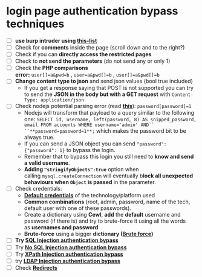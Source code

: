 # login page authentication bypass techniques
- [ ]  **use burp intruder using [this-list](https://github.com/M8SZT8/Security-Hub/blob/main/Bypass%20Authentication/login-page/fuzzing-list%20%5BBy%20hacktricks%5D.md)**
- [ ]  Check for **comments** inside the page (scroll down and to the right?)
- [ ]  Check if you can **directly access the restricted pages**
- [ ]  Check to **not send the parameters** (do not send any or only 1)
- [ ]  Check the **PHP comparisons error:** `user[]=a&pwd=b` , `user=a&pwd[]=b` , `user[]=a&pwd[]=b`
- [ ]  **Change content type to json** and send json values (bool true included)
    - If you get a response saying that POST is not supported you can try to send the **JSON in the body but with a GET request** with `Content-Type: application/json`
- [ ]  Check nodejs potential parsing error (read **[this](https://flattsecurity.medium.com/finding-an-unseen-sql-injection-by-bypassing-escape-functions-in-mysqljs-mysql-90b27f6542b4)**): `password[password]=1`
    - Nodejs will transform that payload to a query similar to the following one: `SELECT id, username, left(password, 8) AS snipped_password, email FROM accounts WHERE username='admin' AND`` ``**password=password=1**;` which makes the password bit to be always true.
    - If you can send a JSON object you can send `"password":{"password": 1}` to bypass the login.
    - Remember that to bypass this login you still need to **know and send a valid username**.
    - **Adding `"stringifyObjects":true`** option when calling `mysql.createConnection` will eventually b**lock all unexpected behaviours when `Object` is passed** in the parameter.
- [ ]  Check credentials:
    - **[Default credentials](https://github.com/carlospolop/hacktricks/blob/master/generic-methodologies-and-resources/brute-force.md#default-credentials)** of the technology/platform used
    - **Common combinations** (root, admin, password, name of the tech, default user with one of these passwords).
    - Create a dictionary using **Cewl**, **add** the **default** username and password (if there is) and try to brute-force it using all the words as **usernames and password**
    - **Brute-force** using a bigger **dictionary ([Brute force](https://github.com/carlospolop/hacktricks/blob/master/generic-methodologies-and-resources/brute-force.md#http-post-form))**
- [ ]  **Try [SQL Injection authentication bypass](https://github.com/carlospolop/hacktricks/blob/master/pentesting-web/sql-injection/#authentication-bypass)**
- [ ]  Try **[No SQL Injection authentication bypass](https://github.com/carlospolop/hacktricks/blob/master/pentesting-web/nosql-injection.md#basic-authentication-bypass)**
- [ ]  Try **[XPath Injection authentication bypass](https://github.com/carlospolop/hacktricks/blob/master/pentesting-web/xpath-injection.md#authentication-bypass)**
- [ ]  try **[LDAP Injection authentication bypass](https://github.com/carlospolop/hacktricks/blob/master/pentesting-web/ldap-injection.md#login-bypass)**
- [ ]  Check **[Redirects](https://github.com/M8SZT8/Security-Hub/blob/main/Fuzzing%20Lists/open-redirect.txt)**
